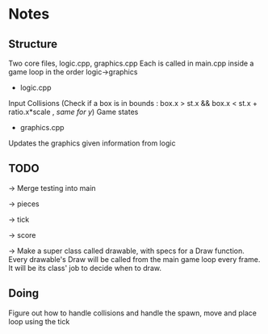 # Notes

## Structure 

Two core files, logic.cpp, graphics.cpp
Each is called in main.cpp inside a game loop in the order logic->graphics

- logic.cpp


Input
Collisions (Check if a box is in bounds : box.x > st.x && box.x < st.x + ratio.x*scale , *same for y*)
Game states

- graphics.cpp

Updates the graphics given information from logic

## TODO 

-> Merge testing into main

-> pieces

-> tick

-> score

-> Make a super class called drawable, with specs for a Draw function. Every drawable's Draw will be called from the main game loop every frame. It will be its class' job to decide when to draw.

## Doing

Figure out how to handle collisions
and handle the spawn, move and place loop using the tick
